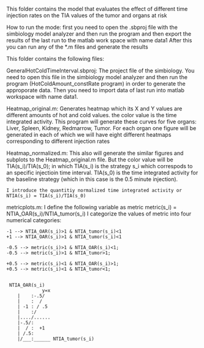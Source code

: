 
This folder contains the model that evaluates the effect of different time 
injection rates on the TIA values of the tumor and organs at risk

How to run the mode:
    first you need to open the .sbproj file with the simbiology
    model analyzer and then run the program and then export the results of 
    the last run to the matlab work space with name data1
    After this you can run any of the *.m files and generate the results




This folder contains the following files:


GeneralHotColdTimeInterval.sbproj:
    The project file of the simbiology. You need to open this file in the
    simbiology model analyzer and then run the program (HotColdAmount_constRate program) 
    in order to generate the approporate data. Then you need to import data 
    of last run into matlab workspace with name data1. 

Heatmap_original.m:
    Generates heatmap which its X and Y values are different amounts of hot
    and cold values. the color value is the time integrated activity. This
    program will generate these curves for five organs: Liver, Spleen, 
    Kidney, Redmarrow, Tumor. For each organ one figure will be generated
    in each of which we will have eight different heatmaps corresponding to 
    different injection rates


Heatmap_normalized.m:
    This also will generate the similar figures and subplots to the 
    Heatmap_original.m file. But the color value will be TIA(s_i)/TIA(s_0);
    in which TIA(s_i) is the strategy s_i which correspods to an specific 
    injectioin time interval. TIA(s_0) is the time integrated activity for 
    the baseline strategy (which in this case is the 0.5 minute injection).

    I introduce the quantitiy normalized time integrated activity or 
    NTIA(s_i) = TIA(s_i)/TIA(s_0)


metricplots.m:
    I define the following variable as metric
    metric(s_i) = NTIA_OAR(s_i)/NTIA_tumor(s_i)
    I categorize the values of metric into four numerical categories:

    -1 --> NTIA_OAR(s_i)>1 & NTIA_tumor(s_i)<1
    +1 --> NTIA_OAR(s_i)>1 & NTIA_tumor(s_i)<1

    -0.5 --> metric(s_i)>1 & NTIA_OAR(s_i)<1;
    -0.5 --> metric(s_i)>1 & NTIA_tumor>1;

    +0.5 --> metric(s_i)<1 & NTIA_OAR(s_i)>1;
    +0.5 --> metric(s_i)<1 & NTIA_tumor<1;


     NTIA_OAR(s_i)
                 y=x
        |    :-.5/  
        |    :  /   
        | -1 : / .5 
        |    :/     
        |..../......
        |-.5/:
        |  / :  +1  
        | /.5:      
        |/___:______ NTIA_tumor(s_i)

    





















